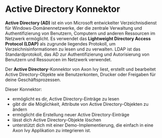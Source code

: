 # Active Directory Konnektor
**Active Directory (AD)** ist ein von Microsoft entwickelter Verzeichnisdienst für Windows-Domänennetzwerke, der die zentrale Verwaltung und Authentifizierung von Benutzern, Computern und anderen Ressourcen im Netzwerk ermöglicht. Es verwendet das **Lightweight Directory Access Protocol (LDAP)** als zugrunde liegendes Protokoll, um Verzeichnisinformationen zu lesen und zu verwalten. LDAP ist das Standardprotokoll, das AD zur Authentifizierung und Autorisierung von Benutzern und Ressourcen im Netzwerk verwendet.

Der **Active Directory**-Konnektor von Axon Ivy liest, erstellt und bearbeitet Active Directory-Objekte wie Benutzerkonten, Drucker oder Freigaben für deine Geschäftsprozessen. 

Dieser Konnektor:
- ermöglicht es dir, Active Directory-Einträge zu lesen
- gibt dir die Möglichkeit, Attribute von Active Directory-Objekten zu ändern
- ermöglicht die Erstellung neuer Active Directory-Einträge
- lässt dich Active Directory-Objekte löschen
- unterstützt dich mit einer Demo-Implementierung, die einfach in eine Axon Ivy Applikation zu integrieren ist.